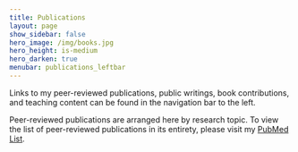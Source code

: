 ```yaml
---
title: Publications
layout: page
show_sidebar: false
hero_image: /img/books.jpg
hero_height: is-medium
hero_darken: true
menubar: publications_leftbar
---
```


Links to my peer-reviewed publications, public writings, book contributions, and teaching content can be found in the navigation bar to the left.

Peer-reviewed publications are arranged here by research topic. To view the list of peer-reviewed publications in its entirety, please visit my [PubMed List](https://www.ncbi.nlm.nih.gov/myncbi/chloe.page.1/bibliography/public/).



